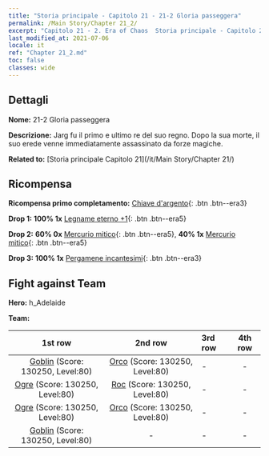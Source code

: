 ```yaml
---
title: "Storia principale - Capitolo 21 - 21-2 Gloria passeggera"
permalink: /Main Story/Chapter 21_2/
excerpt: "Capitolo 21 - 2. Era of Chaos  Storia principale - Capitolo 21_2. 21-2 Gloria passeggera"
last_modified_at: 2021-07-06
locale: it
ref: "Chapter 21_2.md"
toc: false
classes: wide
---
```


## Dettagli

 **Nome:** 21-2 Gloria passeggera

 **Descrizione:** Jarg fu il primo e ultimo re del suo regno. Dopo la sua morte, il suo erede venne immediatamente assassinato da forze magiche.

 **Related to:** [Storia principale Capitolo 21](/it/Main Story/Chapter 21/)

## Ricompensa

 **Ricompensa primo completamento:** [Chiave d'argento](/ItemsIT/con_693/){: .btn .btn--era3}

 **Drop 1:** **100% 1x** [Legname eterno +1](/ItemsIT/mat_69/){: .btn .btn--era5}

 **Drop 2:** **60% 0x** [Mercurio mitico](/ItemsIT/mat_63/){: .btn .btn--era5}, **40% 1x** [Mercurio mitico](/ItemsIT/mat_63/){: .btn .btn--era5}

 **Drop 3:** **100% 1x** [Pergamene incantesimi](/ItemsIT/con_694/){: .btn .btn--era3}


## Fight against Team
 **Hero:** h_Adelaide

 **Team:**


  | 1st row | 2nd row | 3rd row | 4th row |
  |:----:|:----:|:----|:----:|
  | [Goblin](/it/units/Goblin/) (Score: 130250, Level:80)  | [Orco](/it/units/Orc/) (Score: 130250, Level:80)  | - | - |
  | [Ogre](/it/units/Ogre/) (Score: 130250, Level:80)  | [Roc](/it/units/Roc/) (Score: 130250, Level:80)  | - | - |
  | [Ogre](/it/units/Ogre/) (Score: 130250, Level:80)  | [Orco](/it/units/Orc/) (Score: 130250, Level:80)  | - | - |
  | [Goblin](/it/units/Goblin/) (Score: 130250, Level:80)  | - | - | - |


